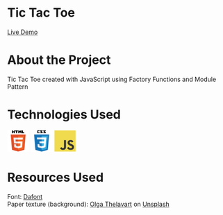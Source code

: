 # Tic Tac Toe
<a href="https://luaroxy.github.io/odin-tictactoe/">Live Demo </a>

# About the Project
Tic Tac Toe created with JavaScript using Factory Functions and Module Pattern

# Technologies Used
<img src="https://github.com/devicons/devicon/blob/master/icons/html5/html5-original-wordmark.svg" width="50"> <img src="https://github.com/devicons/devicon/blob/master/icons/css3/css3-original-wordmark.svg" width="50"> <img src="https://github.com/devicons/devicon/blob/master/icons/javascript/javascript-original.svg" width="50">

# Resources Used
Font: <a href="https://www.dafont.com/themes.php">Dafont </a>
\
Paper texture (background): <a href="https://unsplash.com/photos/vS3idIiYxX0">Olga Thelavart</a> on <a href="https://unsplash.com/">Unsplash</a>
